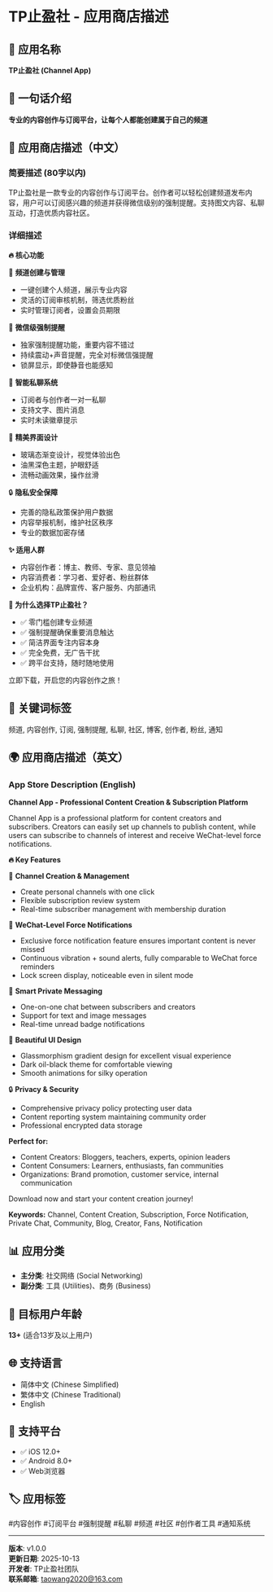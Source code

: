 # TP止盈社 - 应用商店描述

## 📱 应用名称
**TP止盈社 (Channel App)**

## 🎯 一句话介绍
**专业的内容创作与订阅平台，让每个人都能创建属于自己的频道**

## 📝 应用商店描述（中文）

### 简要描述 (80字以内)
TP止盈社是一款专业的内容创作与订阅平台。创作者可以轻松创建频道发布内容，用户可以订阅感兴趣的频道并获得微信级别的强制提醒。支持图文内容、私聊互动，打造优质内容社区。

### 详细描述

**🔥 核心功能**

📢 **频道创建与管理**
- 一键创建个人频道，展示专业内容
- 灵活的订阅审核机制，筛选优质粉丝
- 实时管理订阅者，设置会员期限

🔔 **微信级强制提醒**
- 独家强制提醒功能，重要内容不错过
- 持续震动+声音提醒，完全对标微信强提醒
- 锁屏显示，即使静音也能感知

💬 **智能私聊系统**
- 订阅者与创作者一对一私聊
- 支持文字、图片消息
- 实时未读徽章提示

🎨 **精美界面设计**
- 玻璃态渐变设计，视觉体验出色
- 油黑深色主题，护眼舒适
- 流畅动画效果，操作丝滑

🔒 **隐私安全保障**
- 完善的隐私政策保护用户数据
- 内容举报机制，维护社区秩序
- 专业的数据加密存储

**✨ 适用人群**
- 内容创作者：博主、教师、专家、意见领袖
- 内容消费者：学习者、爱好者、粉丝群体
- 企业机构：品牌宣传、客户服务、内部通讯

**🚀 为什么选择TP止盈社？**
- ✅ 零门槛创建专业频道
- ✅ 强制提醒确保重要消息触达
- ✅ 简洁界面专注内容本身
- ✅ 完全免费，无广告干扰
- ✅ 跨平台支持，随时随地使用

立即下载，开启您的内容创作之旅！

## 🔖 关键词标签
频道, 内容创作, 订阅, 强制提醒, 私聊, 社区, 博客, 创作者, 粉丝, 通知

## 🌍 应用商店描述（英文）

### App Store Description (English)

**Channel App - Professional Content Creation & Subscription Platform**

Channel App is a professional platform for content creators and subscribers. Creators can easily set up channels to publish content, while users can subscribe to channels of interest and receive WeChat-level force notifications.

**🔥 Key Features**

📢 **Channel Creation & Management**
- Create personal channels with one click
- Flexible subscription review system
- Real-time subscriber management with membership duration

🔔 **WeChat-Level Force Notifications** 
- Exclusive force notification feature ensures important content is never missed
- Continuous vibration + sound alerts, fully comparable to WeChat force reminders
- Lock screen display, noticeable even in silent mode

💬 **Smart Private Messaging**
- One-on-one chat between subscribers and creators
- Support for text and image messages  
- Real-time unread badge notifications

🎨 **Beautiful UI Design**
- Glassmorphism gradient design for excellent visual experience
- Dark oil-black theme for comfortable viewing
- Smooth animations for silky operation

🔒 **Privacy & Security**
- Comprehensive privacy policy protecting user data
- Content reporting system maintaining community order
- Professional encrypted data storage

**Perfect for:**
- Content Creators: Bloggers, teachers, experts, opinion leaders
- Content Consumers: Learners, enthusiasts, fan communities  
- Organizations: Brand promotion, customer service, internal communication

Download now and start your content creation journey!

**Keywords:** Channel, Content Creation, Subscription, Force Notification, Private Chat, Community, Blog, Creator, Fans, Notification

## 📊 应用分类
- **主分类**: 社交网络 (Social Networking)  
- **副分类**: 工具 (Utilities)、商务 (Business)

## 🎯 目标用户年龄
**13+** (适合13岁及以上用户)

## 🌐 支持语言
- 简体中文 (Chinese Simplified)
- 繁体中文 (Chinese Traditional) 
- English

## 📱 支持平台
- ✅ iOS 12.0+
- ✅ Android 8.0+ 
- ✅ Web浏览器

## 🏷️ 应用标签
#内容创作 #订阅平台 #强制提醒 #私聊 #频道 #社区 #创作者工具 #通知系统

---

**版本**: v1.0.0  
**更新日期**: 2025-10-13  
**开发者**: TP止盈社团队  
**联系邮箱**: taowang2020@163.com